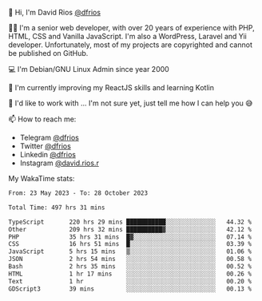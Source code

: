 👋 Hi, I'm David Rios [@dfrios](https://github.com/dfrios)

👨‍💻 I'm a senior web developer, with over 20 years of experience with PHP, HTML, CSS and Vanilla JavaScript. I'm also a WordPress, Laravel and Yii developer. Unfortunately, most of my projects are copyrighted and cannot be published on GitHub.

💻 I'm Debian/GNU Linux Admin since year 2000

🌱 I'm currently improving my ReactJS skills and learning Kotlin

💞️ I'd like to work with ... I'm not sure yet, just tell me how I can help you 😅


📫 How to reach me:
* Telegram [@dfrios](https://t.me/dfrios)
* Twitter [@dfrios](https://twitter.com/dfrios)
* Linkedin [@dfrios](https://linkedin.com/in/dfrios)
* Instagram [@david.rios.r](https://instagram.com/david.rios.r)



My WakaTime stats:
<!--START_SECTION:waka-->

```txt
From: 23 May 2023 - To: 28 October 2023

Total Time: 497 hrs 31 mins

TypeScript       220 hrs 29 mins ███████████░░░░░░░░░░░░░░   44.32 %
Other            209 hrs 32 mins ██████████▓░░░░░░░░░░░░░░   42.12 %
PHP              35 hrs 31 mins  █▓░░░░░░░░░░░░░░░░░░░░░░░   07.14 %
CSS              16 hrs 51 mins  █░░░░░░░░░░░░░░░░░░░░░░░░   03.39 %
JavaScript       5 hrs 15 mins   ▒░░░░░░░░░░░░░░░░░░░░░░░░   01.06 %
JSON             2 hrs 54 mins   ░░░░░░░░░░░░░░░░░░░░░░░░░   00.58 %
Bash             2 hrs 35 mins   ░░░░░░░░░░░░░░░░░░░░░░░░░   00.52 %
HTML             1 hr 17 mins    ░░░░░░░░░░░░░░░░░░░░░░░░░   00.26 %
Text             1 hr            ░░░░░░░░░░░░░░░░░░░░░░░░░   00.20 %
GDScript3        39 mins         ░░░░░░░░░░░░░░░░░░░░░░░░░   00.13 %
```

<!--END_SECTION:waka-->
